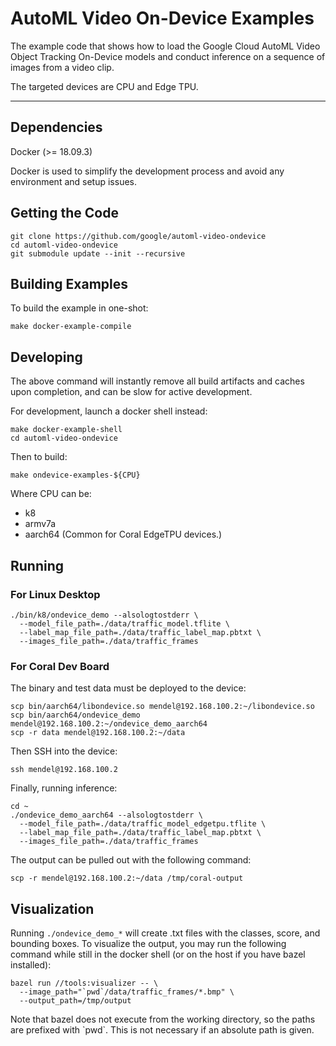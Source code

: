 # AutoML Video On-Device Examples

The example code that shows how to load the Google Cloud AutoML Video Object
Tracking On-Device models and conduct inference on a sequence of images from a
video clip.

The targeted devices are CPU and Edge TPU.

---

## Dependencies

Docker (>= 18.09.3)

Docker is used to simplify the development process and avoid any
environment and setup issues.

## Getting the Code

```
git clone https://github.com/google/automl-video-ondevice
cd automl-video-ondevice
git submodule update --init --recursive
```

## Building Examples

To build the example in one-shot:

```
make docker-example-compile
```

## Developing

The above command will instantly remove all build artifacts and caches
upon completion, and can be slow for active development.

For development, launch a docker shell instead:

```
make docker-example-shell
cd automl-video-ondevice
```

Then to build:

```
make ondevice-examples-${CPU}
```

Where CPU can be:

* k8
* armv7a
* aarch64 (Common for Coral EdgeTPU devices.)

## Running

### For Linux Desktop


```
./bin/k8/ondevice_demo --alsologtostderr \
  --model_file_path=./data/traffic_model.tflite \
  --label_map_file_path=./data/traffic_label_map.pbtxt \
  --images_file_path=./data/traffic_frames
```

### For Coral Dev Board

The binary and test data must be deployed to the device:

```
scp bin/aarch64/libondevice.so mendel@192.168.100.2:~/libondevice.so
scp bin/aarch64/ondevice_demo mendel@192.168.100.2:~/ondevice_demo_aarch64
scp -r data mendel@192.168.100.2:~/data
```

Then SSH into the device:

```
ssh mendel@192.168.100.2
```

Finally, running inference:

```
cd ~
./ondevice_demo_aarch64 --alsologtostderr \
  --model_file_path=./data/traffic_model_edgetpu.tflite \
  --label_map_file_path=./data/traffic_label_map.pbtxt \
  --images_file_path=./data/traffic_frames
```

The output can be pulled out with the following command:

```
scp -r mendel@192.168.100.2:~/data /tmp/coral-output
```

## Visualization

Running `./ondevice_demo_*` will create .txt files with the classes, score, and
bounding boxes. To visualize the output, you may run the following command
while still in the docker shell (or on the host if you have bazel installed):

```
bazel run //tools:visualizer -- \
  --image_path="`pwd`/data/traffic_frames/*.bmp" \
  --output_path=/tmp/output
```

Note that bazel does not execute from the working directory, so the paths are
prefixed with \`pwd\`. This is not necessary if an absolute path is given.
